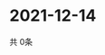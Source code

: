 # 2021-12-14
  共 0条

  <!-- BEGIN -->
  <!-- 最后更新时间Tue Dec 14 2021 00:19:21 GMT+0000 (Coordinated Universal Time) -->
  
  <!-- END -->
  
  